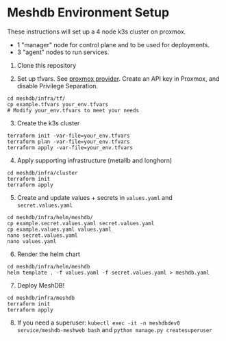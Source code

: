 # Meshdb Environment Setup

These instructions will set up a 4 node k3s cluster on proxmox.
- 1 "manager" node for control plane and to be used for deployments.
- 3 "agent" nodes to run services.

1. Clone this repository

2. Set up tfvars. See [proxmox provider](https://registry.terraform.io/providers/Telmate/proxmox/latest/docs). Create an API key in Proxmox, and disable Privilege Separation.
```
cd meshdb/infra/tf/
cp example.tfvars your_env.tfvars
# Modify your_env.tfvars to meet your needs
```

3. Create the k3s cluster
```
terraform init -var-file=your_env.tfvars
terraform plan -var-file=your_env.tfvars
terraform apply -var-file=your_env.tfvars
```

<!--ansible-galaxy collection install cloud.terraform-->

4. Apply supporting infrastructure (metallb and longhorn)
```
cd meshdb/infra/cluster
terraform init
terraform apply
```

5. Create and update values + secrets in `values.yaml` and `secret.values.yaml`


```
cd meshdb/infra/helm/meshdb/
cp example.secret.values.yaml secret.values.yaml
cp example.values.yaml values.yaml
nano secret.values.yaml
nano values.yaml
```

6. Render the helm chart

```
cd meshdb/infra/helm/meshdb
helm template . -f values.yaml -f secret.values.yaml > meshdb.yaml
```

<!--TODO: Have helm create NS and update instns to kubectl apply file-->

7. Deploy MeshDB!

```
cd meshdb/infra/meshdb
terraform init
terraform apply
```

8. If you need a superuser: `kubectl exec -it -n meshdbdev0 service/meshdb-meshweb bash` and `python manage.py createsuperuser`
